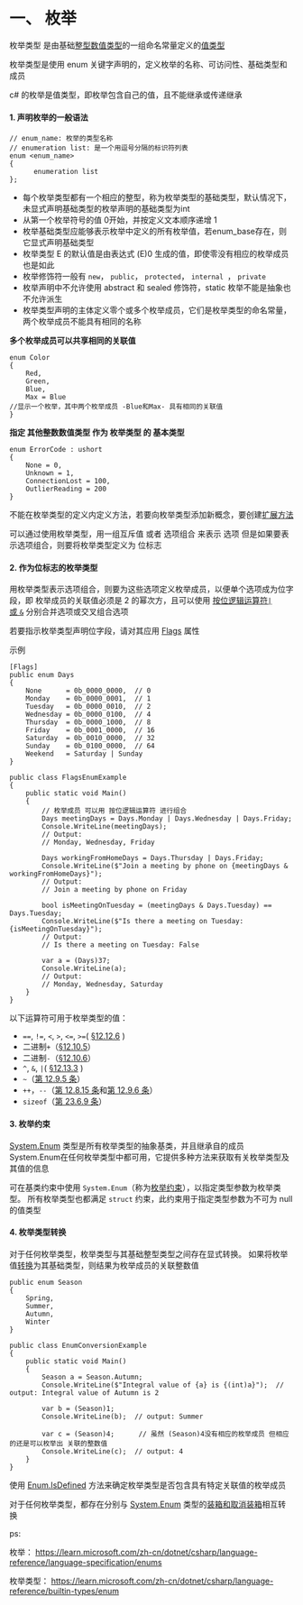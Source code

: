 # 一、 枚举

枚举类型 是由基础[整型数值类型](https://learn.microsoft.com/zh-cn/dotnet/csharp/language-reference/builtin-types/value-types)的一组命名常量定义的[值类型](https://learn.microsoft.com/zh-cn/dotnet/csharp/language-reference/builtin-types/integral-numeric-types)

枚举类型是使用 enum 关键字声明的，定义枚举的名称、可访问性、基础类型和成员

c# 的枚举是值类型，即枚举包含自己的值，且不能继承或传递继承

#### 1. 声明枚举的一般语法

```
// enum_name: 枚举的类型名称 
// enumeration list: 是一个用逗号分隔的标识符列表
enum <enum_name> 
{ 
      enumeration list
};
``` 

+ 每个枚举类型都有一个相应的整型，称为枚举类型的基础类型，默认情况下，未显式声明基础类型的枚举声明的基础类型为int
+ 从第一个枚举符号的值 0开始，并按定义文本顺序递增 1
+ 枚举基础类型应能够表示枚举中定义的所有枚举值，若enum_base存在，则它显式声明基础类型
+ 枚举类型 E 的默认值是由表达式 (E)0 生成的值，即使零没有相应的枚举成员也是如此
+ 枚举修饰符一般有 `new`， `public`， `protected`， `internal `， `private`
+ 枚举声明中不允许使用 abstract 和 sealed 修饰符，static 枚举不能是抽象也不允许派生
+ 枚举类型声明的主体定义零个或多个枚举成员，它们是枚举类型的命名常量，两个枚举成员不能具有相同的名称

**多个枚举成员可以共享相同的关联值**

```
enum Color
{
    Red,
    Green,
    Blue,
    Max = Blue
//显示一个枚举，其中两个枚举成员 -Blue和Max- 具有相同的关联值
}
```

**指定 其他整数数值类型 作为 枚举类型 的 基本类型**

```
enum ErrorCode : ushort
{
    None = 0,
    Unknown = 1,
    ConnectionLost = 100,
    OutlierReading = 200
}
```

不能在枚举类型的定义内定义方法，若要向枚举类型添加新概念，要创建[扩展方法](https://learn.microsoft.com/zh-cn/dotnet/csharp/programming-guide/classes-and-structs/extension-methods)

可以通过使用枚举类型，用一组互斥值 或者 选项组合 来表示 选项
但是如果要表示选项组合，则要将枚举类型定义为 位标志

#### 2. 作为位标志的枚举类型

用枚举类型表示选项组合，则要为这些选项定义枚举成员，以便单个选项成为位字段，即 枚举成员的关联值必须是 2 的幂次方，且可以使用 [按位逻辑运算符`|`或 `&`](https://learn.microsoft.com/zh-cn/dotnet/csharp/language-reference/operators/bitwise-and-shift-operators#enumeration-logical-operators) 分别合并选项或交叉组合选项

若要指示枚举类型声明位字段，请对其应用 [Flags](https://learn.microsoft.com/zh-cn/dotnet/api/system.flagsattribute) 属性

示例

```
[Flags]
public enum Days
{
    None      = 0b_0000_0000,  // 0
    Monday    = 0b_0000_0001,  // 1
    Tuesday   = 0b_0000_0010,  // 2
    Wednesday = 0b_0000_0100,  // 4
    Thursday  = 0b_0000_1000,  // 8
    Friday    = 0b_0001_0000,  // 16
    Saturday  = 0b_0010_0000,  // 32
    Sunday    = 0b_0100_0000,  // 64
    Weekend   = Saturday | Sunday
}

public class FlagsEnumExample
{
    public static void Main()
    {
        // 枚举成员 可以用 按位逻辑运算符 进行组合
        Days meetingDays = Days.Monday | Days.Wednesday | Days.Friday;
        Console.WriteLine(meetingDays);
        // Output:
        // Monday, Wednesday, Friday

        Days workingFromHomeDays = Days.Thursday | Days.Friday;
        Console.WriteLine($"Join a meeting by phone on {meetingDays & workingFromHomeDays}");
        // Output:
        // Join a meeting by phone on Friday

        bool isMeetingOnTuesday = (meetingDays & Days.Tuesday) == Days.Tuesday;
        Console.WriteLine($"Is there a meeting on Tuesday: {isMeetingOnTuesday}");
        // Output:
        // Is there a meeting on Tuesday: False

        var a = (Days)37;
        Console.WriteLine(a);
        // Output:
        // Monday, Wednesday, Saturday
    }
}
```

以下运算符可用于枚举类型的值：

*   `==`, `!=`, `<`, `>`, `<=`, `>=`( [§12.12.6](https://learn.microsoft.com/zh-cn/dotnet/csharp/language-reference/language-specification/expressions#12126-enumeration-comparison-operators) )
*   二进制`+`（[§12.10.5](https://learn.microsoft.com/zh-cn/dotnet/csharp/language-reference/language-specification/expressions#12105-addition-operator)）
*   二进制`-`（[§12.10.6](https://learn.microsoft.com/zh-cn/dotnet/csharp/language-reference/language-specification/expressions#12106-subtraction-operator)）
*   `^`, `&`, `|`( [§12.13.3](https://learn.microsoft.com/zh-cn/dotnet/csharp/language-reference/language-specification/expressions#12133-enumeration-logical-operators) )
*   `~`（[第 12.9.5 条](https://learn.microsoft.com/zh-cn/dotnet/csharp/language-reference/language-specification/expressions#1295-bitwise-complement-operator)）
*   `++`，`--`（[第 12.8.15 条](https://learn.microsoft.com/zh-cn/dotnet/csharp/language-reference/language-specification/expressions#12815-postfix-increment-and-decrement-operators)和[第 12.9.6 条](https://learn.microsoft.com/zh-cn/dotnet/csharp/language-reference/language-specification/expressions#1296-prefix-increment-and-decrement-operators)）
*   `sizeof`（[第 23.6.9 条](https://learn.microsoft.com/zh-cn/dotnet/csharp/language-reference/language-specification/unsafe-code#2369-the-sizeof-operator)）



#### 3. 枚举约束

[System.Enum](https://learn.microsoft.com/zh-cn/dotnet/api/system.enum) 类型是所有枚举类型的抽象基类，并且继承自的成员System.Enum在任何枚举类型中都可用，它提供多种方法来获取有关枚举类型及其值的信息

可在基类约束中使用 `System.Enum`（称为[枚举约束](https://learn.microsoft.com/zh-cn/dotnet/csharp/programming-guide/generics/constraints-on-type-parameters#enum-constraints)），以指定类型参数为枚举类型。 所有枚举类型也都满足 `struct` 约束，此约束用于指定类型参数为不可为 null 的值类型


#### 4. 枚举类型转换

对于任何枚举类型，枚举类型与其基础整型类型之间存在显式转换。 如果将枚举值[转换](https://learn.microsoft.com/zh-cn/dotnet/csharp/language-reference/operators/type-testing-and-cast#cast-expression)为其基础类型，则结果为枚举成员的关联整数值

```
public enum Season
{
    Spring,
    Summer,
    Autumn,
    Winter
}

public class EnumConversionExample
{
    public static void Main()
    {
        Season a = Season.Autumn;
        Console.WriteLine($"Integral value of {a} is {(int)a}");  // output: Integral value of Autumn is 2

        var b = (Season)1;
        Console.WriteLine(b);  // output: Summer

        var c = (Season)4;      // 虽然 (Season)4没有相应的枚举成员 但相应的还是可以枚举出 关联的整数值
        Console.WriteLine(c);  // output: 4
    }
}
```

使用 [Enum.IsDefined](https://learn.microsoft.com/zh-cn/dotnet/api/system.enum.isdefined) 方法来确定枚举类型是否包含具有特定关联值的枚举成员

对于任何枚举类型，都存在分别与 [System.Enum](https://learn.microsoft.com/zh-cn/dotnet/api/system.enum) 类型的[装箱和取消装箱](https://learn.microsoft.com/zh-cn/dotnet/csharp/programming-guide/types/boxing-and-unboxing)相互转换

ps: 

枚举： https://learn.microsoft.com/zh-cn/dotnet/csharp/language-reference/language-specification/enums

枚举类型： https://learn.microsoft.com/zh-cn/dotnet/csharp/language-reference/builtin-types/enum
